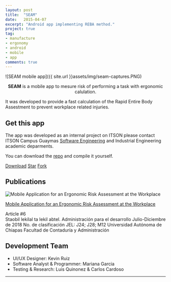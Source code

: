 ```yaml
---
layout: post
title:  "SEAM"
date:   2015-04-07
excerpt: "Android app implementing REBA method."
project: true
tag:
- manufacture
- ergonomy
- android
- mobile
- app
comments: true
---
```


![SEAM mobile app]({{ site.url }}assets/img/seam-captures.PNG)    
    
<center><b>SEAM</b> is a mobile app to mesure risk of performing a task with ergonomic calulation.</center>
     
It was developed to provide a fast calculation of the Rapid Entire Body Assestment to prevent workplace related injuries.

## Get this app
The app was developed as an internal project on ITSON please contact ITSON Campus Guaymas [Software Engineering](http://iswug.net/) and Industrial Engineering academic deparments.

You can download the [repo](https://github.com/marianagh/eric) and compile it yourself.

<div><a class="github-button" href="https://github.com/marianagh/eric/archive/master.zip" data-icon="octicon-cloud-download" data-size="large" aria-label="Download marianagh/eric on GitHub">Download</a>
<a class="github-button" href="https://github.com/marianagh/eric" data-icon="octicon-star" data-size="large" aria-label="Star marianagh/eric on GitHub">Star</a>
<a class="github-button" href="https://github.com/marianagh/eric/fork" data-icon="octicon-repo-forked" data-size="large" aria-label="Fork marianagh/eric on GitHub">Fork</a></div>


## Publications

![Mobile Application for an Ergonomic Risk Assessment at the Workplace]({{site.url}assets/img/mobile-app-reba-article.PNG})

[Mobile Application for an Ergonomic Risk Assessment at the Workplace](http://revistaadministracionfcaunach.mx/archivos/revista_1/numero_15/8.ARTICULO_6_APP_MOVIL_EVALUACION_RIESGOS.pdf) 

Article #6  
Staobil lekilal ta lekil abtel. 
Administración para el desarrollo
Julio-Diciembre de 2018 
No. de clasificación JEL: J24; J28; M12
Universidad Autónoma de Chiapas
Facultad de Contaduría y Administración 


## Development Team
* UI/UX Designer: Kevin Ruiz
* Software Analyst & Programmer: Mariana Garcia  
* Testing & Research: Luis Quinonez & Carlos Cardoso


---
